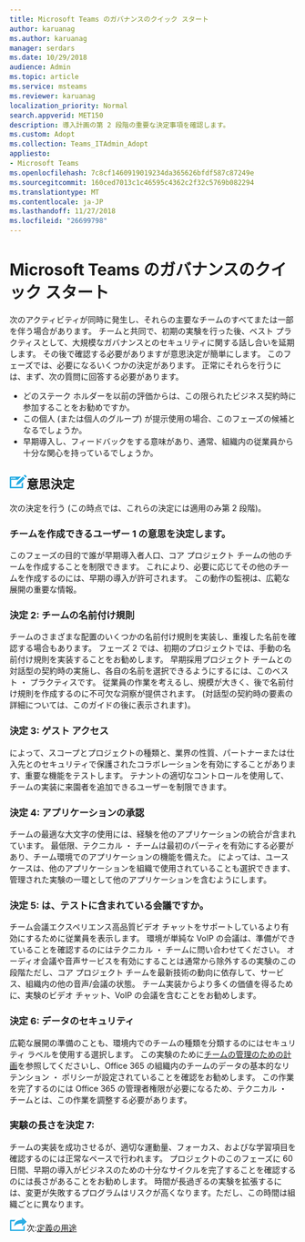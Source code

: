 ```yaml
---
title: Microsoft Teams のガバナンスのクイック スタート
author: karuanag
ms.author: karuanag
manager: serdars
ms.date: 10/29/2018
audience: Admin
ms.topic: article
ms.service: msteams
ms.reviewer: karuanag
localization_priority: Normal
search.appverid: MET150
description: 導入計画の第 2 段階の重要な決定事項を確認します。
ms.custom: Adopt
ms.collection: Teams_ITAdmin_Adopt
appliesto:
- Microsoft Teams
ms.openlocfilehash: 7c8cf1460919019234da365626bfdf587c87249e
ms.sourcegitcommit: 160ced7013c1c46595c4362c2f32c5769b082294
ms.translationtype: MT
ms.contentlocale: ja-JP
ms.lasthandoff: 11/27/2018
ms.locfileid: "26699798"
---
```

# <a name="governance-quick-start-for-microsoft-teams"></a>Microsoft Teams のガバナンスのクイック スタート

次のアクティビティが同時に発生し、それらの主要なチームのすべてまたは一部を伴う場合があります。 チームと共同で、初期の実験を行った後、ベスト プラクティスとして、大規模なガバナンスとのセキュリティに関する話し合いを延期します。 その後で確認する必要がありますが意思決定が簡単にします。 このフェーズでは、必要になるいくつかの決定があります。 正常にそれらを行うには、まず、次の質問に回答する必要があります。

- どのステーク ホルダーを以前の評価からは、この限られたビジネス契約時に参加することをお勧めですか。
- この個人 (または個人のグループ) が提示使用の場合、このフェーズの候補となるでしょうか。  
- 早期導入し、フィードバックをする意味があり、通常、組織内の従業員から十分な関心を持っているでしょうか。 

## <a name="decision-point-iconmediateams-adoption-decision-iconpngdecisions"></a>![判断ポイント アイコン。](media/teams-adoption-decision-icon.png)意思決定

次の決定を行う (この時点では、これらの決定には適用のみ第 2 段階)。

### <a name="decision-1-who-can-create-teams"></a>チームを作成できるユーザー 1 の意思を決定します。 

このフェーズの目的で誰が早期導入者人口、コア プロジェクト チームの他のチームを作成することを制限できます。 これにより、必要に応じてその他のチームを作成するのには、早期の導入が許可されます。 この動作の監視は、広範な展開の重要な情報。

### <a name="decision-2-teams-naming-conventions"></a>決定 2: チームの名前付け規則 

チームのさまざまな配置のいくつかの名前付け規則を実装し、重複した名前を確認する場合もあります。 フェーズ 2 では、初期のプロジェクトでは、手動の名前付け規則を実装することをお勧めします。 早期採用プロジェクト チームとの対話型の契約時の実施し、各自の名前を選択できるようにするには、このベスト ・ プラクティスです。 従業員の作業を考えるし、規模が大きく、後で名前付け規則を作成するのに不可欠な洞察が提供されます。 (対話型の契約時の要素の詳細については、このガイドの後に表示されます)。

### <a name="decision-3-guest-access"></a>決定 3: ゲスト アクセス

によって、スコープとプロジェクトの種類と、業界の性質、パートナーまたは仕入先とのセキュリティで保護されたコラボレーションを有効にすることがあります、重要な機能をテストします。 テナントの適切なコントロールを使用して、チームの実装に来園者を追加できるユーザーを制限できます。 

### <a name="decision-4-approved-apps"></a>決定 4: アプリケーションの承認

チームの最適な大文字の使用には、経験を他のアプリケーションの統合が含まれています。 最低限、テクニカル ・ チームは最初のパーティを有効にする必要があり、チーム環境でのアプリケーションの機能を備えた。 によっては、ユース ケースは、他のアプリケーションを組織で使用されていることも選択できます、管理された実験の一環として他のアプリケーションを含むようにします。 

### <a name="decision-5-are-meetings-included-in-your-test"></a>決定 5: は、テストに含まれている会議ですか。 

チーム会議エクスペリエンス高品質ビデオ チャットをサポートしているより有効にするために従業員を表示します。 環境が単純な VoIP の会議は、準備ができていることを確認するのにはテクニカル ・ チームに問い合わせてください。 オーディオ会議や音声サービスを有効にすることは通常から除外するの実験のこの段階ただし、コア プロジェクト チームを最新技術の動向に依存して、サービス、組織内の他の音声/会議の状態。 チーム実装からより多くの価値を得るために、実験のビデオ チャット、VoIP の会議を含むことをお勧めします。 

### <a name="decision-6--data-security"></a>決定 6: データのセキュリティ

広範な展開の準備のことも、環境内でのチームの種類を分類するのにはセキュリティ ラベルを使用する選択します。 この実験のために[チームの管理のための計画](plan-teams-governance.md)を参照してくださいし、Office 365 の組織内のチームのデータの基本的なリテンション ・ ポリシーが設定されていることを確認をお勧めします。 この作業を完了するのには Office 365 の管理者権限が必要になるため、テクニカル ・ チームとは、この作業を調整する必要があります。

### <a name="decision-7-length-of-your-experiment"></a>実験の長さを決定 7:

チームの実装を成功させるが、適切な運動量、フォーカス、およびな学習項目を確認するのには正常なペースで行われます。 プロジェクトのこのフェーズに 60 日間、早期の導入がビジネスのための十分なサイクルを完了することを確認するのには長さがあることをお勧めします。 時間が長過ぎるの実験を拡張するには、変更が失敗するプログラムはリスクが高くなります。ただし、この時間は組織ごとに異なります。  

![次の手順を実行アイコン](media/teams-adoption-next-icon.png)次:[定義の用途](teams-adoption-define-usage-scenarios.md)
